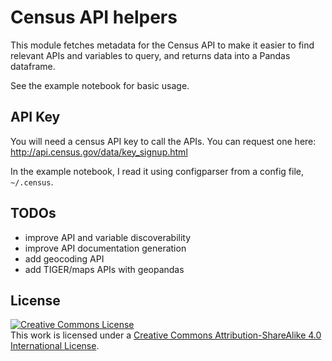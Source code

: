# Census API helpers
This module fetches metadata for the Census API to make it easier to
find relevant APIs and variables to query, and returns data into a Pandas dataframe.

See the example notebook for basic usage.

## API Key
You will need a census API key to call the APIs.  You can request one here:  
  http://api.census.gov/data/key_signup.html

In the example notebook, I read it using configparser from a config file, `~/.census`.

## TODOs
* improve API and variable discoverability
* improve API documentation generation
* add geocoding API
* add TIGER/maps APIs with geopandas

## License
<a rel="license" href="http://creativecommons.org/licenses/by-sa/4.0/"><img alt="Creative Commons License" style="border-width:0" src="https://i.creativecommons.org/l/by-sa/4.0/88x31.png" /></a><br />This work is licensed under a <a rel="license" href="http://creativecommons.org/licenses/by-sa/4.0/">Creative Commons Attribution-ShareAlike 4.0 International License</a>.
